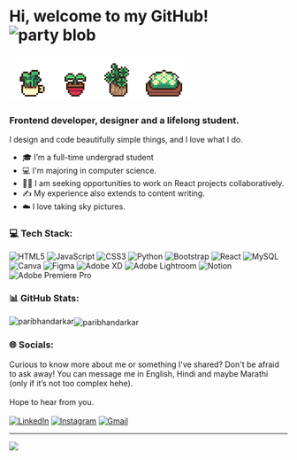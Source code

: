 # Hi, welcome to my GitHub! <img width="30" src="https://emojis.slackmojis.com/emojis/images/1643516767/28156/spellbook.gif?1643516767" alt="party blob" />

<!-- <img src='header.gif' /> -->
<img src='art.gif' />

### Frontend developer, designer and a lifelong student.
 I design and code beautifully simple things, and I love what I do.
- 🎓 I’m a full-time undergrad student
- 💻 I'm majoring in computer science.
- 👯‍♀️ I am seeking opportunities to work on React projects collaboratively.
- ✍️ My experience also extends to content writing.
- ☁️ I love taking sky pictures.
<!-- - 📚 I’m an avid reader (fun fact: the girl in the header is from my fav <em><a href="https://www.imdb.com/title/tt0414387/">movie</a></em> based on my fav <em><a href="https://www.goodreads.com/book/show/1885.Pride_and_Prejudice">book</a></em> starring one of my fav <em><a href="https://www.imdb.com/name/nm0461136/">actress</a></em>!) -->
<!-- - 🎀 Pronouns: she/her -->


### 💻 Tech Stack:
![HTML5](https://img.shields.io/badge/html5-%23E34F26.svg?style=for-the-badge&logo=html5&logoColor=white) ![JavaScript](https://img.shields.io/badge/javascript-%23323330.svg?style=for-the-badge&logo=javascript&logoColor=%23F7DF1E) ![CSS3](https://img.shields.io/badge/css3-%231572B6.svg?style=for-the-badge&logo=css3&logoColor=white) ![Python](https://img.shields.io/badge/python-3670A0?style=for-the-badge&logo=python&logoColor=ffdd54) ![Bootstrap](https://img.shields.io/badge/bootstrap-%23563D7C.svg?style=for-the-badge&logo=bootstrap&logoColor=white) ![React](https://img.shields.io/badge/react-%2320232a.svg?style=for-the-badge&logo=react&logoColor=%2361DAFB) ![MySQL](https://img.shields.io/badge/mysql-%2300f.svg?style=for-the-badge&logo=mysql&logoColor=white) ![Canva](https://img.shields.io/badge/Canva-%2300C4CC.svg?style=for-the-badge&logo=Canva&logoColor=white) 	![Figma](https://img.shields.io/badge/figma-%23F24E1E.svg?style=for-the-badge&logo=figma&logoColor=white) ![Adobe XD](https://img.shields.io/badge/Adobe%20XD-470137?style=for-the-badge&logo=Adobe%20XD&logoColor=#FF61F6) ![Adobe Lightroom](https://img.shields.io/badge/Adobe%20Lightroom-31A8FF.svg?style=for-the-badge&logo=Adobe%20Lightroom&logoColor=white) ![Notion](https://img.shields.io/badge/Notion-%23000000.svg?style=for-the-badge&logo=notion&logoColor=white) 
![Adobe Premiere Pro](https://img.shields.io/badge/Adobe%20Premiere%20Pro-9999FF.svg?style=for-the-badge&logo=Adobe%20Premiere%20Pro&logoColor=white)


### 📊 GitHub Stats:

<p><img align="left" src="https://github-readme-stats.vercel.app/api/top-langs?username=paribhandarkar&show_icons=true&locale=en&layout=compact" alt="paribhandarkar" /></p>
<p><img align="center" src="https://github-readme-streak-stats.herokuapp.com/?user=paribhandarkar&" alt="paribhandarkar" /></p>
<!-- [![GitHub Streak](https://github-readme-streak-stats.herokuapp.com?user=paribhandarkar&theme=transparent&hide_border=true)](https://git.io/streak-stats) -->
<!-- <a href="https://git.io/streak-stats"><img src="https://github-readme-streak-stats.herokuapp.com?user=paribhandarkar&theme=transparent&hide_border=true"/></a> -->

### 🌐 Socials:
Curious to know more about me or something I've shared? Don't be afraid to ask away! You can message me in English, Hindi and maybe Marathi (only if it’s not too complex hehe). <br> <br>
Hope to hear from you. <br> <br>
[![LinkedIn](https://img.shields.io/badge/LinkedIn-%230077B5.svg?logo=linkedin&logoColor=white)](https://linkedin.com/in//pari-bhandarkar-2877161b9/) 
[![Instagram](https://img.shields.io/badge/Instagram-%23E4405F.svg?logo=Instagram&logoColor=white)](https://instagram.com/paribhandarkar) 
[![Gmail](https://img.shields.io/badge/-Contact_me_via_Gmail-c14438?style=flat&logo=Gmail&logoColor=white&color=BB001B)](mailto:bhandarkarpari@gmail.com)

---
[![](https://visitcount.itsvg.in/api?id=paribhandarkar&icon=0&color=2)](https://visitcount.itsvg.in)



